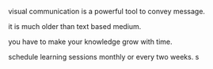 visual communication is a powerful tool to convey message.

it is much older than text based medium.

you have to make your knowledge grow with time. 

schedule learning sessions monthly or every two weeks. s